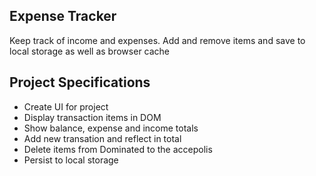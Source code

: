 ## Expense Tracker

Keep track of income and expenses. Add and remove items and save to local storage as well as browser cache

## Project Specifications

- Create UI for project
- Display transaction items in DOM
- Show balance, expense and income totals
- Add new transation and reflect in total
- Delete items from Dominated to the accepolis
- Persist to local storage

